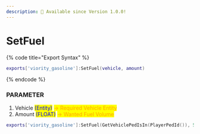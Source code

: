 ```yaml
---
description: 🔧 Available since Version 1.0.0!
---
```


# SetFuel

{% code title="Export Syntax" %}
```lua
exports['viority_gasoline']:SetFuel(vehicle, amount)
```
{% endcode %}

### PARAMETER

1. Vehicle <mark style="color:blue;">(Entity)</mark> <mark style="color:orange;">-> Required Vehicle Entity</mark>
2. Amount <mark style="color:blue;">(FLOAT)</mark> <mark style="color:orange;">-> Wanted Fuel Volume</mark>

```lua
exports['viority_gasoline']:SetFuel(GetVehiclePedIsIn(PlayerPedId()), 55.5)
```
